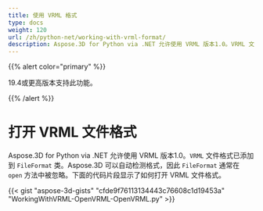 ```yaml
---
title: 使用 VRML 格式
type: docs
weight: 120
url: /zh/python-net/working-with-vrml-format/
description: Aspose.3D for Python via .NET 允许使用 VRML 版本1.0。VRML 文件格式已添加到FileFormat类中。Aspose.3D 可以自动检测格式，因此FileFormat通常在Open方法中被忽略。下面的代码片段显示了如何打开 VRML 文件格式。
---
```

{{% alert color="primary" %}} 

19.4或更高版本支持此功能。

{{% /alert %}} 
#  **打开 VRML 文件格式**
Aspose.3D for Python via .NET 允许使用 VRML 版本1.0。`VRML` 文件格式已添加到 `FileFormat` 类。Aspose.3D 可以自动检测格式，因此 `FileFormat` 通常在 `open` 方法中被忽略。下面的代码片段显示了如何打开 VRML 文件格式。

{{< gist "aspose-3d-gists" "cfde9f76113134443c76608c1d19453a" "WorkingWithVRML-OpenVRML-OpenVRML.py" >}}
